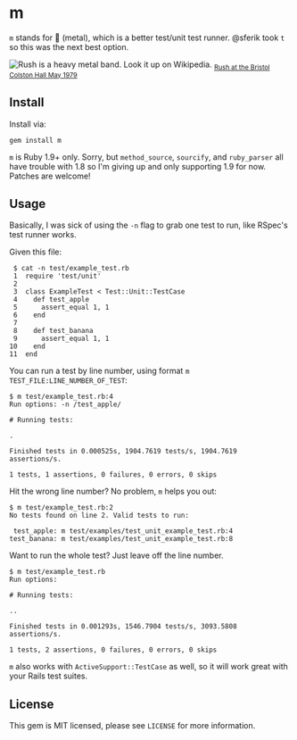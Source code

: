 # m

`m` stands for :metal: (metal), which is a better test/unit test runner. @sferik took `t` so this was the next best option.

![Rush is a heavy metal band. Look it up on Wikipedia.](https://raw.github.com/qrush/m/master/rush.png)
<sub>[Rush at the Bristol Colston Hall May 1979](http://www.flickr.com/photos/8507625@N02/3468299995/)</sub>

## Install

Install via:

    gem install m

`m` is Ruby 1.9+ only. Sorry, but `method_source`, `sourcify`, and `ruby_parser` all have trouble with 1.8 so I'm giving up and only supporting 1.9 for now. Patches are welcome!

## Usage

Basically, I was sick of using the `-n` flag to grab one test to run, like RSpec's test runner works.

Given this file:

     $ cat -n test/example_test.rb
     1	require 'test/unit'
     2	
     3	class ExampleTest < Test::Unit::TestCase
     4	  def test_apple
     5	    assert_equal 1, 1
     6	  end
     7	
     8	  def test_banana
     9	    assert_equal 1, 1
    10	  end
    11	end

You can run a test by line number, using format `m TEST_FILE:LINE_NUMBER_OF_TEST`:

    $ m test/example_test.rb:4
    Run options: -n /test_apple/

    # Running tests:

    .

    Finished tests in 0.000525s, 1904.7619 tests/s, 1904.7619 assertions/s.

    1 tests, 1 assertions, 0 failures, 0 errors, 0 skips

Hit the wrong line number? No problem, `m` helps you out:

    $ m test/example_test.rb:2
    No tests found on line 2. Valid tests to run:

     test_apple: m test/examples/test_unit_example_test.rb:4
    test_banana: m test/examples/test_unit_example_test.rb:8

Want to run the whole test? Just leave off the line number.

    $ m test/example_test.rb
    Run options: 

    # Running tests:

    ..

    Finished tests in 0.001293s, 1546.7904 tests/s, 3093.5808 assertions/s.

    1 tests, 2 assertions, 0 failures, 0 errors, 0 skips

`m` also works with `ActiveSupport::TestCase` as well, so it will work great with your Rails test suites.

## License

This gem is MIT licensed, please see `LICENSE` for more information.
